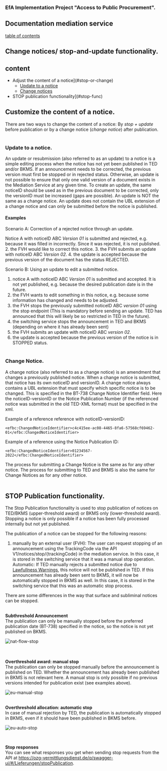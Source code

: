 ### EfA Implementation Project "Access to Public Procurement".
## Documentation mediation service
[table of contents](/documentation/documentation.md)
<br>

## Change notices/ stop-and-update functionality.

## content
- Adjust the content of a notice](#stop-or-change)
    - [Update to a notice](#update)
	- [Change notices](#change-notice)
- STOP publication functionality](#stop-func)

## Customize the content of a notice<span id='stop-or-change'>.
There are two ways to change the content of a notice: By *stop + update* before publication or by a change notice (*change notice*) after publication.
<br><br>

### Update to a notice<span id='update'>.
An update or resubmission (also referred to as an update) to a notice is a simple editing process when the notice has not yet been published in TED and/or BKMS. If an announcement needs to be corrected, the previous version must first be stopped or in rejected status. Otherwise, an update is not possible to ensure that only one valid version of a document exists in the Mediation Service at any given time. To create an update, the same noticeID should be used as in the previous document to be corrected, only the versionID must be increased (gaps are possible). An update is NOT the same as a change notice. An update does not contain the UBL extension of a change notice and can only be submitted before the notice is published.
<br>

#### **Examples**

Scenario A: Correction of a rejected notice through an update.

Notice A with noticeID ABC *Version 01* is submitted and rejected, e.g. because it was filled in incorrectly. Since it was rejected, it is not published.
2. the FVH would like to correct this notice.
3. the FVH submits an update with noticeID ABC *Version 02*.
4. the update is accepted because the previous version of the document has the status REJECTED.

Scenario B: Using an update to edit a submitted notice.

1. notice A with noticeID ABC *Version 01* is submitted and accepted. It is not yet published, e.g. because the desired publication date is in the future.
2. the FVH wants to edit something in this notice, e.g. because some information has changed and needs to be adjusted.
3. the FVH stops the previously submitted noticeID ABC *version 01* using the stop endpoint (This is mandatory before sending an update. TED has announced that this will likely be so restricted in TED in the future).
4. the switching service stops the announcement in TED and BKMS (depending on where it has already been sent)
5. the FVH submits an update with noticeID ABC *version 02*.
6. the update is accepted because the previous version of the notice is in STOPPED status.
<br><br>

### Change Notice<span id='change-notice'>.
A change notice (also referred to as a change notice) is an amendment that changes a previously published notice. When a change notice is submitted, that notice has its own noticeID and versionID. A change notice always contains a UBL extension that must specify which specific notice is to be changed. This is specified in the BT-738 Change Notice Identifier field. Here the noticeID-versionID or the Notice Publication Number (if the referenced notice was submitted in the old TED-XML format) must be specified in the xml.

Example of a reference reference with noticeID-versionID:

`<efbc:ChangedNoticeIdentifier>c4c415ee-ac08-4465-8fa6-57568cf69462-01</efbc:ChangedNoticeIdentifier>`

Example of a reference using the Notice Publication ID:

`<efbc:ChangedNoticeIdentifier>01234567-2022</efbc:ChangedNoticeIdentifier>`

The process for submitting a Change Notice is the same as for any other notice. The process for submitting to TED and BKMS is also the same for Change Notices as for any other notice.
<br><br>

## STOP Publication functionality<span id='stop-func'>.
The Stop Publication functionality is used to stop publication of notices on TED/BKMS (upper-threshold award) or BKMS only (lower-threshold award). Stopping a notice is only possible if a notice has been fully processed internally but not yet published.

The publication of a notice can be stopped for the following reasons:
1. manually by an external user (FVH):
The user can request stopping of an announcement using the TrackingCode via the API V1/notices/stop/{trackingCode} in the mediation service. In this case, it is stored in the switching service that it was a manual stop operation.
Automatic: If TED manually rejects a submitted notice due to [Lawfullness Warnings](Status_information.md/#lawfullness), this notice will not be published in TED. If this announcement has already been sent to BKMS, it will now be automatically stopped in BKMS as well. In this case, it is stored in the switching service that this was an automatic stop process.

There are some differences in the way that surface and subliminal notices can be stopped.
 <br> <br>

**Subthreshold Announcement** <br>
The publication can only be manually stopped before the preferred publication date (BT-738) specified in the notice, so the notice is not yet published on BKMS.

![nat-flow-stop](images/nat-flow-stop.png)
 <br> <br><br>

**Overthreshold award: manual stop** <br>
The publication can only be stopped manually before the announcement is published on TED. Whether the announcement has already been published in BKMS is not relevant here. A manual stop is only possible if no previous versions intended for publication exist (see examples above).

![eu-manual-stop](images/eu-manual-stop.png)
 <br> <br>

**Overthreshold allocation: automatic stop** <br>
In case of manual rejection by TED, the publication is automatically stopped in BKMS, even if it should have been published in BKMS before.

![eu-auto-stop](images/eu-auto-stop.png)

 <br>

**Stop responses** <br>
You can see what responses you get when sending stop requests from the API at https://ozg-vermittlungsdienst.de/q/swagger-ui/#/Lieferungen/stopPublication.
